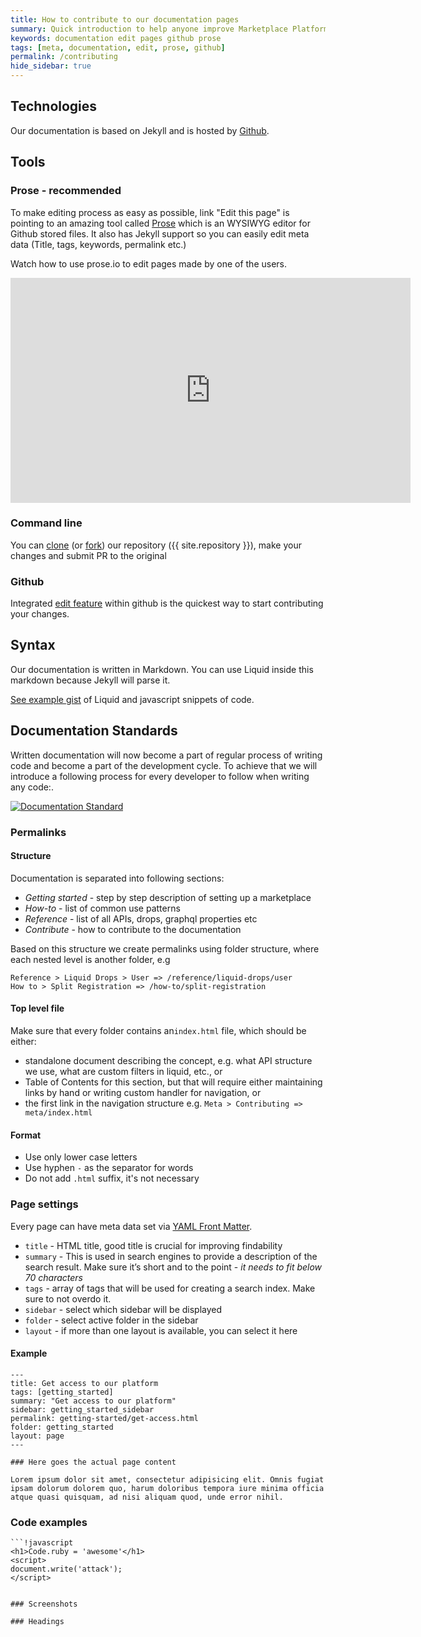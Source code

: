 ```yaml
---
title: How to contribute to our documentation pages
summary: Quick introduction to help anyone improve Marketplace Platform documentation.
keywords: documentation edit pages github prose
tags: [meta, documentation, edit, prose, github]
permalink: /contributing
hide_sidebar: true
---
```


## Technologies

Our documentation is based on Jekyll and is hosted by [Github](https://github.com).

## Tools

### Prose - recommended

To make editing process as easy as possible, link "Edit this page" is pointing to an amazing tool called [Prose](https://prose.io) which is an WYSIWYG editor for Github stored files. It also has Jekyll support so you can easily edit meta data (Title, tags, keywords, permalink etc.)

Watch how to use prose.io to edit pages made by one of the users.

<iframe width="640" height="360" src="https://www.youtube-nocookie.com/embed/Dv2ZUvH-pho?rel=0" frameborder="0" allowfullscreen></iframe>

### Command line

You can [clone](https://help.github.com/articles/cloning-a-repository/) (or [fork](https://help.github.com/articles/fork-a-repo/)) our repository ({{ site.repository }}), make your changes and submit PR to the original

### Github

Integrated [edit feature](https://help.github.com/articles/editing-files-in-your-repository/) within github is the quickest way to start contributing your changes.

## Syntax

Our documentation is written in Markdown. You can use Liquid inside this markdown because Jekyll will parse it.

[See example gist](https://jsbin.com/zokide/1) of Liquid and javascript snippets of code.

## Documentation Standards

Written documentation will now become a part of regular process of writing code and become a part of the development cycle. To achieve that we will introduce a following process for every developer to follow when writing any code:.

[![Documentation Standard](/images/documentation_process.png)](/images/documentation_process.png)

### Permalinks


#### Structure
Documentation is separated into following sections:

* *Getting started* - step by step description of setting up a marketplace
* *How-to* - list of common use patterns
* *Reference* - list of all APIs, drops, graphql properties etc
* *Contribute* - how to contribute to the documentation

Based on this structure we create permalinks using folder structure, where each nested level is another folder, e.g

```!text
Reference > Liquid Drops > User => /reference/liquid-drops/user
How to > Split Registration => /how-to/split-registration
```

#### Top level file

Make sure that every folder contains an`index.html` file, which should be either:

* standalone document describing the concept, e.g. what API structure we use, what are custom filters in liquid, etc., or
* Table of Contents for this section, but that will require either maintaining links by hand or writing custom handler for navigation, or
* the first link in the navigation structure e.g. `Meta > Contributing => meta/index.html`

#### Format

* Use only lower case letters
* Use hyphen `-` as the separator for words
* Do not add `.html` suffix, it's not necessary

### Page settings

Every page can have meta data set via [YAML Front Matter](https://jekyllrb.com/docs/frontmatter/).

* `title` - HTML title, good title is crucial for improving findability
* `summary` - This is used in search engines to provide a description of the search result. Make sure it’s short and to the point - *it needs to fit below 70 characters*
* `tags` - array of tags that will be used for creating a search index. Make sure to not overdo it.
* `sidebar` - select which sidebar will be displayed
* `folder` - select active folder in the sidebar
* `layout` - if more than one layout is available, you can select it here

#### Example
```!yaml
---
title: Get access to our platform
tags: [getting_started]
summary: "Get access to our platform"
sidebar: getting_started_sidebar
permalink: getting-started/get-access.html
folder: getting_started
layout: page
---

### Here goes the actual page content

Lorem ipsum dolor sit amet, consectetur adipisicing elit. Omnis fugiat ipsam dolorum dolorem quo, harum doloribus tempora iure minima officia atque quasi quisquam, ad nisi aliquam quod, unde error nihil.
```

### Code examples

```
```!javascript
<h1>Code.ruby = 'awesome'</h1>
<script>
document.write('attack');
</script>
```
```

### Screenshots

### Headings



